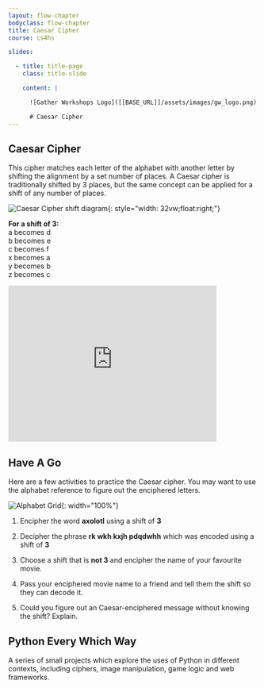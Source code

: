 ```yaml
---
layout: flow-chapter
bodyclass: flow-chapter
title: Caesar Cipher
course: cs4hs

slides:

  - title: title-page
    class: title-slide

    content: |

      ![Gather Workshops Logo]([[BASE_URL]]/assets/images/gw_logo.png)

      # Caesar Cipher
---
```


<section class="container content-panel" markdown="1">

# Caesar Cipher

This cipher matches each letter of the alphabet with another letter by shifting the alignment by a set number of places. A Caesar cipher is traditionally shifted by 3 places, but the same concept can be applied for a shift of any number of places.

![Caesar Cipher shift diagram](https://upload.wikimedia.org/wikipedia/commons/thumb/2/2b/Caesar3.svg/2000px-Caesar3.svg.png){: style="width: 32vw;float:right;"}

**For a shift of 3:**<br>
a becomes d<br>
b becomes e<br>
c becomes f<br>
x becomes a<br>
y becomes b<br>
z becomes c

<div class="embed-responsive embed-responsive-4by3">
<iframe class="embed-responsive-item" width="420" height="315" src="https://www.youtube.com/embed/sMOZf4GN3oc?end=72" frameborder="0" allowfullscreen></iframe>
</div>

</section>


<div class="flex-container activity">
<section class="container content-panel" markdown="1">

## Have A Go

Here are a few activities to practice the Caesar cipher. You may want to use the alphabet reference to figure out the enciphered letters.

![Alphabet Grid]({{site.baseurl}}/media/images/slidecontent/alphabet-grid.png){: width="100%"}

1. Encipher the word **axolotl** using a shift of **3**

2. Decipher the phrase **rk wkh kxjh pdqdwhh** which was encoded using a shift of **3**

3. Choose a shift that is **not 3** and encipher the name of your favourite movie.

4. Pass your enciphered movie name to a friend and tell them the shift so they can decode it.

5. Could you figure out an Caesar-enciphered message without knowing the shift? Explain.

</section>
</div>



<section class="container content-panel" markdown="1">

# Python Every Which Way

A series of small projects which explore the uses of Python in different contexts, including ciphers, image manipulation, game logic and web frameworks.

</section>


